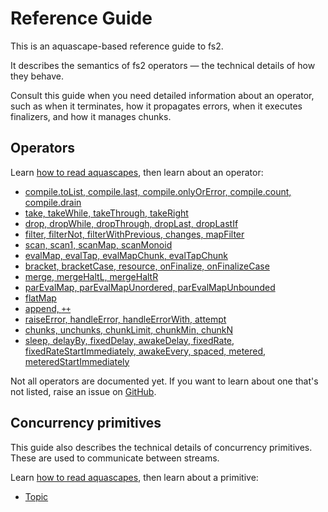 # Reference Guide

This is an aquascape-based reference guide to fs2.

It describes the semantics of fs2 operators — the technical details of how they behave.

Consult this guide when you need detailed information about an operator, such as when it terminates, how it propagates errors, when it executes finalizers, and how it manages chunks.

## Operators

Learn [how to read aquascapes](../how-to-read-the-diagrams.md), then learn about an operator:

 - [compile.toList, compile.last, compile.onlyOrError, compile.count, compile.drain](compile.md)
 - [take, takeWhile, takeThrough, takeRight](take.md)
 - [drop, dropWhile, dropThrough, dropLast, dropLastIf](drop.md)
 - [filter, filterNot, filterWithPrevious, changes, mapFilter](filter.md)
 - [scan, scan1, scanMap, scanMonoid](scan.md)
 - [evalMap, evalTap, evalMapChunk, evalTapChunk](evalMap.md)
 - [bracket, bracketCase, resource, onFinalize, onFinalizeCase](bracket.md)
 - [merge, mergeHaltL, mergeHaltR](merge.md)
 - [parEvalMap, parEvalMapUnordered, parEvalMapUnbounded](parEvalMap.md)
 - [flatMap](flatMap.md)
 - [append, `++`](append.md)
 - [raiseError, handleError, handleErrorWith, attempt](errors.md)
 - [chunks, unchunks, chunkLimit, chunkMin, chunkN](chunk.md)
 - [sleep, delayBy, fixedDelay, awakeDelay, fixedRate, fixedRateStartImmediately, awakeEvery, spaced, metered, meteredStartImmediately](time.md)

Not all operators are documented yet. If you want to learn about one that's not listed, raise an issue on [GitHub](https://github.com/zainab-ali/aquascape/issues/new).

## Concurrency primitives
This guide also describes the technical details of concurrency primitives. These are used to communicate between streams.

Learn [how to read aquascapes](../how-to-read-the-diagrams.md), then learn about a primitive:

 - [Topic](topic.md)
